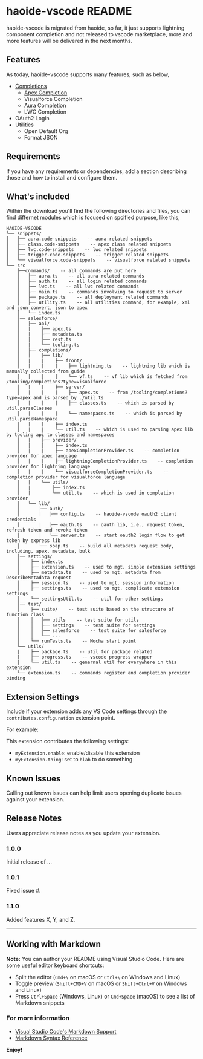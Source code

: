 # haoide-vscode README

haoide-vscode is migrated from haoide, so far, it just supports lightning component completion and not released to vscode marketplace, more and more features will be delivered in the next months.

## Features

As today, haoide-vscode supports many features, such as below,
+ [Completions](https://github.com/xjsender/haoide-vscode/blob/master/docs/haoide-vscode.gif)
    - [Apex Completion](https://github.com/xjsender/haoide-vscode/blob/master/docs/haoide-vscode-apex.gif)
    - Visualforce Completion
    - Aura Completion
    - LWC Completion
+ OAuth2 Login
+ Utilities
    - Open Default Org
    - Format JSON


## Requirements

If you have any requirements or dependencies, add a section describing those and how to install and configure them.

## What's included

Within the download you'll find the following directories and files, you can find differnet modules which is focused on spcified purpose, like this, 

```text
HAOIDE-VSCODE
└── snippets/
│   ├── aura.code-snippets    -- aura related snippets
│   ├── class.code-snippets    -- apex class related snippets
│   ├── lwc.code-snippets    -- lwc related snippets
│   ├── trigger.code-snippets    -- trigger related snippets
│   └── visualforce.code-snippets    -- visualforce related snippets
└── src
    ├──commands/    -- all commands are put here
    │   ├── aura.ts    -- all aura related commands
    │   ├── auth.ts    -- all login related commands
    │   ├── lwc.ts    -- all lwc related commands
    │   ├── main.ts    -- commands involving to request to server
    │   ├── package.ts    -- all deployment related commands
    │   ├── utility.ts    -- all utilities command, for example, xml and json convert, json to apex
    │   └── index.ts
    │── salesforce/
    │   ├── api/
    │   |    ├── apex.ts
    │   |    ├── metadata.ts
    │   |    ├── rest.ts
    │   |    └── tooling.ts
    │   ├── completions/
    │   |    ├── lib/
    │   |    |    ├── front/
    │   |    |    |    ├── lightning.ts    -- lightning lib which is manually collected from guide
    │   |    |    |    └── vf.ts    -- vf lib which is fetched from /tooling/completions?type=visualforce
    │   |    |    ├── server/
    │   |    |    |    ├── apex.ts    -- from /tooling/completions?type=apex and is parsed by ./util.ts
    │   |    |    |    ├── classes.ts    -- which is parsed by util.parseClasses
    │   |    |    |    └── namespaces.ts    -- which is parsed by util.parseNamespace
    │   |    |    ├── index.ts
    │   |    |    └── util.ts    -- which is used to parsing apex lib by tooling api to classes and namespaces
    │   |    ├── provider/
    │   |    |    ├── index.ts
    │   |    |    ├── apexCompletionProvider.ts    -- completion provider for apex language
    │   |    |    ├── lightningCompletionProvider.ts    -- completion provider for lightning language
    │   |    |    └── visualforceCompletionProvider.ts    -- completion provider for visualforce language
    │   |    └── utils/
    │   |        ├── index.ts
    │   |        └── util.ts    -- which is used in completion provider
    │   └── lib/
    │       ├── auth/
    │       |   ├── config.ts    -- haoide-vscode oauth2 client credentials
    │       |   ├── oauth.ts    -- oauth lib, i.e., request token, refresh token and revoke token
    │       |   └── server.ts    -- start oauth2 login flow to get token by express lib
    │       └── soap.ts    -- build all metadata request body, including, apex, metadata, bulk
    │── settings/
    │    ├── index.ts
    │    ├── extension.ts    -- used to mgt. simple extension settings
    │    ├── metadata.ts    -- used to mgt. metadata from DescribeMetadata request
    │    ├── session.ts    -- used to mgt. session information
    │    ├── settings.ts    -- used to mgt. complicate extension settings
    │    └── settingsUtil.ts    -- util for other settings
    │── test/
    │    ├── suite/    -- test suite based on the structure of function class
    │    │   ├── utils    -- test suite for utils
    │    │   ├── settings    -- test suite for settings
    │    │   ├── salesforce    -- test suite for salesforce
    │    │   └── ...
    │    └── runTests.ts    -- Mocha start point
    └── utils/
    |    ├── package.ts    -- util for package related
    |    ├── progress.ts    -- vscode progress wrapper
    |    └── util.ts    -- genernal util for everywhere in this extension
    └── extension.ts    -- commands register and completion provider binding
```

## Extension Settings

Include if your extension adds any VS Code settings through the `contributes.configuration` extension point.

For example:

This extension contributes the following settings:

* `myExtension.enable`: enable/disable this extension
* `myExtension.thing`: set to `blah` to do something

## Known Issues

Calling out known issues can help limit users opening duplicate issues against your extension.

## Release Notes

Users appreciate release notes as you update your extension.

### 1.0.0

Initial release of ...

### 1.0.1

Fixed issue #.

### 1.1.0

Added features X, Y, and Z.

-----------------------------------------------------------------------------------------------------------

## Working with Markdown

**Note:** You can author your README using Visual Studio Code.  Here are some useful editor keyboard shortcuts:

* Split the editor (`Cmd+\` on macOS or `Ctrl+\` on Windows and Linux)
* Toggle preview (`Shift+CMD+V` on macOS or `Shift+Ctrl+V` on Windows and Linux)
* Press `Ctrl+Space` (Windows, Linux) or `Cmd+Space` (macOS) to see a list of Markdown snippets

### For more information

* [Visual Studio Code's Markdown Support](http://code.visualstudio.com/docs/languages/markdown)
* [Markdown Syntax Reference](https://help.github.com/articles/markdown-basics/)

**Enjoy!**
